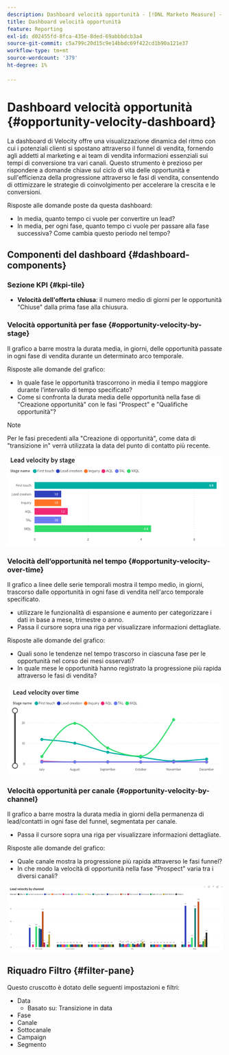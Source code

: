 ```yaml
---
description: Dashboard velocità opportunità - [!DNL Marketo Measure] - Prodotto
title: Dashboard velocità opportunità
feature: Reporting
exl-id: d02455fd-8fca-435e-8ded-69abbbdcb3a4
source-git-commit: c5a799c20d15c9e14bbdc69f422cd1b90a121e37
workflow-type: tm+mt
source-wordcount: '379'
ht-degree: 1%

---
```


# Dashboard velocità opportunità {#opportunity-velocity-dashboard}

La dashboard di Velocity offre una visualizzazione dinamica del ritmo con cui i potenziali clienti si spostano attraverso il funnel di vendita, fornendo agli addetti al marketing e ai team di vendita informazioni essenziali sui tempi di conversione tra vari canali. Questo strumento è prezioso per rispondere a domande chiave sul ciclo di vita delle opportunità e sull&#39;efficienza della progressione attraverso le fasi di vendita, consentendo di ottimizzare le strategie di coinvolgimento per accelerare la crescita e le conversioni.

Risposte alle domande poste da questa dashboard:

* In media, quanto tempo ci vuole per convertire un lead?
* In media, per ogni fase, quanto tempo ci vuole per passare alla fase successiva? Come cambia questo periodo nel tempo?

## Componenti del dashboard {#dashboard-components}

### Sezione KPI {#kpi-tile}

* **Velocità dell&#39;offerta chiusa**: il numero medio di giorni per le opportunità &quot;Chiuse&quot; dalla prima fase alla chiusura.

### Velocità opportunità per fase {#opportunity-velocity-by-stage}

Il grafico a barre mostra la durata media, in giorni, delle opportunità passate in ogni fase di vendita durante un determinato arco temporale.

Risposte alle domande del grafico:

* In quale fase le opportunità trascorrono in media il tempo maggiore durante l’intervallo di tempo specificato?
* Come si confronta la durata media delle opportunità nella fase di &quot;Creazione opportunità&quot; con le fasi &quot;Prospect&quot; e &quot;Qualifiche opportunità&quot;?

>[!NOTE]
>
>Per le fasi precedenti alla &quot;Creazione di opportunità&quot;, come data di &quot;transizione in&quot; verrà utilizzata la data del punto di contatto più recente.

![](assets/lead-velocity-dashboard-1.png)

### Velocità dell’opportunità nel tempo {#opportunity-velocity-over-time}

Il grafico a linee delle serie temporali mostra il tempo medio, in giorni, trascorso dalle opportunità in ogni fase di vendita nell&#39;arco temporale specificato.

* utilizzare le funzionalità di espansione e aumento per categorizzare i dati in base a mese, trimestre o anno.
* Passa il cursore sopra una riga per visualizzare informazioni dettagliate.

Risposte alle domande del grafico:

* Quali sono le tendenze nel tempo trascorso in ciascuna fase per le opportunità nel corso dei mesi osservati?
* In quale mese le opportunità hanno registrato la progressione più rapida attraverso le fasi di vendita?

![](assets/lead-velocity-dashboard-2.png)

### Velocità opportunità per canale {#opportunity-velocity-by-channel}

Il grafico a barre mostra la durata media in giorni della permanenza di lead/contatti in ogni fase del funnel, segmentata per canale.

* Passa il cursore sopra una riga per visualizzare informazioni dettagliate.

Risposte alle domande del grafico:

* Quale canale mostra la progressione più rapida attraverso le fasi funnel?
* In che modo la velocità di opportunità nella fase &quot;Prospect&quot; varia tra i diversi canali?

![](assets/lead-velocity-dashboard-3.png)

## Riquadro Filtro {#filter-pane}

Questo cruscotto è dotato delle seguenti impostazioni e filtri:

* Data
   * Basato su: Transizione in data
* Fase
* Canale
* Sottocanale
* Campaign
* Segmento
